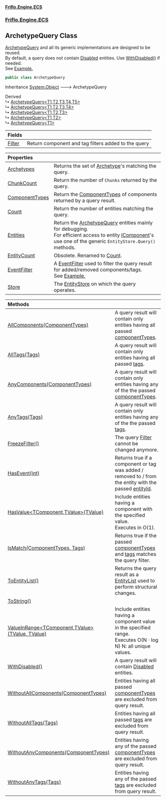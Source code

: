 #### [Friflo.Engine.ECS](index.md 'index')
### [Friflo.Engine.ECS](Friflo.Engine.ECS.md 'Friflo.Engine.ECS')

## ArchetypeQuery Class

[ArchetypeQuery](ArchetypeQuery.md 'Friflo.Engine.ECS.ArchetypeQuery') and all its generic implementations are designed to be reused.<br/>
            By default, a query does not contain [Disabled](Disabled.md 'Friflo.Engine.ECS.Disabled') entities. Use [WithDisabled()](ArchetypeQuery.WithDisabled().md 'Friflo.Engine.ECS.ArchetypeQuery.WithDisabled()') if needed.<br/>
            See <a href="https://github.com/friflo/Friflo.Json.Fliox/wiki/Examples-~-General#query-entities">Example.</a>

```csharp
public class ArchetypeQuery
```

Inheritance [System.Object](https://docs.microsoft.com/en-us/dotnet/api/System.Object 'System.Object') &#129106; ArchetypeQuery

Derived  
&#8627; [ArchetypeQuery&lt;T1,T2,T3,T4,T5&gt;](ArchetypeQuery_T1,T2,T3,T4,T5_.md 'Friflo.Engine.ECS.ArchetypeQuery<T1,T2,T3,T4,T5>')  
&#8627; [ArchetypeQuery&lt;T1,T2,T3,T4&gt;](ArchetypeQuery_T1,T2,T3,T4_.md 'Friflo.Engine.ECS.ArchetypeQuery<T1,T2,T3,T4>')  
&#8627; [ArchetypeQuery&lt;T1,T2,T3&gt;](ArchetypeQuery_T1,T2,T3_.md 'Friflo.Engine.ECS.ArchetypeQuery<T1,T2,T3>')  
&#8627; [ArchetypeQuery&lt;T1,T2&gt;](ArchetypeQuery_T1,T2_.md 'Friflo.Engine.ECS.ArchetypeQuery<T1,T2>')  
&#8627; [ArchetypeQuery&lt;T1&gt;](ArchetypeQuery_T1_.md 'Friflo.Engine.ECS.ArchetypeQuery<T1>')

| Fields | |
| :--- | :--- |
| [Filter](ArchetypeQuery.Filter.md 'Friflo.Engine.ECS.ArchetypeQuery.Filter') | Return component and tag filters added to the query |

| Properties | |
| :--- | :--- |
| [Archetypes](ArchetypeQuery.Archetypes.md 'Friflo.Engine.ECS.ArchetypeQuery.Archetypes') | Returns the set of [Archetype](Archetype.md 'Friflo.Engine.ECS.Archetype')'s matching the query. |
| [ChunkCount](ArchetypeQuery.ChunkCount.md 'Friflo.Engine.ECS.ArchetypeQuery.ChunkCount') | Return the number of `Chunks` returned by the query. |
| [ComponentTypes](ArchetypeQuery.ComponentTypes.md 'Friflo.Engine.ECS.ArchetypeQuery.ComponentTypes') | Return the [ComponentTypes](ArchetypeQuery.ComponentTypes.md 'Friflo.Engine.ECS.ArchetypeQuery.ComponentTypes') of components returned by a query result. |
| [Count](ArchetypeQuery.Count.md 'Friflo.Engine.ECS.ArchetypeQuery.Count') | Return the number of entities matching the query. |
| [Entities](ArchetypeQuery.Entities.md 'Friflo.Engine.ECS.ArchetypeQuery.Entities') | Return the [ArchetypeQuery](ArchetypeQuery.md 'Friflo.Engine.ECS.ArchetypeQuery') entities mainly for debugging.<br/> For efficient access to entity [IComponent](IComponent.md 'Friflo.Engine.ECS.IComponent')'s use one of the generic `EntityStore.Query()` methods. |
| [EntityCount](ArchetypeQuery.EntityCount.md 'Friflo.Engine.ECS.ArchetypeQuery.EntityCount') | Obsolete. Renamed to [Count](ArchetypeQuery.Count.md 'Friflo.Engine.ECS.ArchetypeQuery.Count'). |
| [EventFilter](ArchetypeQuery.EventFilter.md 'Friflo.Engine.ECS.ArchetypeQuery.EventFilter') | A [EventFilter](EventFilter.md 'Friflo.Engine.ECS.EventFilter') used to filter the query result for added/removed components/tags.<br/> See <a href="https://github.com/friflo/Friflo.Json.Fliox/wiki/Examples-~-Optimization#eventfilter">Example.</a> |
| [Store](ArchetypeQuery.Store.md 'Friflo.Engine.ECS.ArchetypeQuery.Store') | The [EntityStore](EntityStore.md 'Friflo.Engine.ECS.EntityStore') on which the query operates. |

| Methods | |
| :--- | :--- |
| [AllComponents(ComponentTypes)](ArchetypeQuery.AllComponents(ComponentTypes).md 'Friflo.Engine.ECS.ArchetypeQuery.AllComponents(Friflo.Engine.ECS.ComponentTypes)') | A query result will contain only entities having all passed [componentTypes](ArchetypeQuery.AllComponents(ComponentTypes).md#Friflo.Engine.ECS.ArchetypeQuery.AllComponents(Friflo.Engine.ECS.ComponentTypes).componentTypes 'Friflo.Engine.ECS.ArchetypeQuery.AllComponents(Friflo.Engine.ECS.ComponentTypes).componentTypes'). |
| [AllTags(Tags)](ArchetypeQuery.AllTags(Tags).md 'Friflo.Engine.ECS.ArchetypeQuery.AllTags(Friflo.Engine.ECS.Tags)') | A query result will contain only entities having all passed [tags](ArchetypeQuery.AllTags(Tags).md#Friflo.Engine.ECS.ArchetypeQuery.AllTags(Friflo.Engine.ECS.Tags).tags 'Friflo.Engine.ECS.ArchetypeQuery.AllTags(Friflo.Engine.ECS.Tags).tags'). |
| [AnyComponents(ComponentTypes)](ArchetypeQuery.AnyComponents(ComponentTypes).md 'Friflo.Engine.ECS.ArchetypeQuery.AnyComponents(Friflo.Engine.ECS.ComponentTypes)') | A query result will contain only entities having any of the the passed [componentTypes](ArchetypeQuery.AnyComponents(ComponentTypes).md#Friflo.Engine.ECS.ArchetypeQuery.AnyComponents(Friflo.Engine.ECS.ComponentTypes).componentTypes 'Friflo.Engine.ECS.ArchetypeQuery.AnyComponents(Friflo.Engine.ECS.ComponentTypes).componentTypes'). |
| [AnyTags(Tags)](ArchetypeQuery.AnyTags(Tags).md 'Friflo.Engine.ECS.ArchetypeQuery.AnyTags(Friflo.Engine.ECS.Tags)') | A query result will contain only entities having any of the the passed [tags](ArchetypeQuery.AnyTags(Tags).md#Friflo.Engine.ECS.ArchetypeQuery.AnyTags(Friflo.Engine.ECS.Tags).tags 'Friflo.Engine.ECS.ArchetypeQuery.AnyTags(Friflo.Engine.ECS.Tags).tags'). |
| [FreezeFilter()](ArchetypeQuery.FreezeFilter().md 'Friflo.Engine.ECS.ArchetypeQuery.FreezeFilter()') | The query [Filter](ArchetypeQuery.Filter.md 'Friflo.Engine.ECS.ArchetypeQuery.Filter') cannot be changed anymore. |
| [HasEvent(int)](ArchetypeQuery.HasEvent(int).md 'Friflo.Engine.ECS.ArchetypeQuery.HasEvent(int)') | Returns true if a component or tag was added / removed to / from the entity with the passed [entityId](ArchetypeQuery.HasEvent(int).md#Friflo.Engine.ECS.ArchetypeQuery.HasEvent(int).entityId 'Friflo.Engine.ECS.ArchetypeQuery.HasEvent(int).entityId'). |
| [HasValue&lt;TComponent,TValue&gt;(TValue)](ArchetypeQuery.HasValue_TComponent,TValue_(TValue).md 'Friflo.Engine.ECS.ArchetypeQuery.HasValue<TComponent,TValue>(TValue)') | Include entities having a component with the specified value.<br/> Executes in O(1). |
| [IsMatch(ComponentTypes, Tags)](ArchetypeQuery.IsMatch(ComponentTypes,Tags).md 'Friflo.Engine.ECS.ArchetypeQuery.IsMatch(Friflo.Engine.ECS.ComponentTypes, Friflo.Engine.ECS.Tags)') | Returns true if the passed [componentTypes](ArchetypeQuery.IsMatch(ComponentTypes,Tags).md#Friflo.Engine.ECS.ArchetypeQuery.IsMatch(Friflo.Engine.ECS.ComponentTypes,Friflo.Engine.ECS.Tags).componentTypes 'Friflo.Engine.ECS.ArchetypeQuery.IsMatch(Friflo.Engine.ECS.ComponentTypes, Friflo.Engine.ECS.Tags).componentTypes') and [tags](ArchetypeQuery.IsMatch(ComponentTypes,Tags).md#Friflo.Engine.ECS.ArchetypeQuery.IsMatch(Friflo.Engine.ECS.ComponentTypes,Friflo.Engine.ECS.Tags).tags 'Friflo.Engine.ECS.ArchetypeQuery.IsMatch(Friflo.Engine.ECS.ComponentTypes, Friflo.Engine.ECS.Tags).tags') matches the query filter. |
| [ToEntityList()](ArchetypeQuery.ToEntityList().md 'Friflo.Engine.ECS.ArchetypeQuery.ToEntityList()') | Returns the query result as a [EntityList](EntityList.md 'Friflo.Engine.ECS.EntityList') used to perform structural changes. |
| [ToString()](ArchetypeQuery.ToString().md 'Friflo.Engine.ECS.ArchetypeQuery.ToString()') | |
| [ValueInRange&lt;TComponent,TValue&gt;(TValue, TValue)](ArchetypeQuery.ValueInRange_TComponent,TValue_(TValue,TValue).md 'Friflo.Engine.ECS.ArchetypeQuery.ValueInRange<TComponent,TValue>(TValue, TValue)') | Include entities having a component value in the specified range.<br/> Executes O(N ⋅ log N) N: all unique values. |
| [WithDisabled()](ArchetypeQuery.WithDisabled().md 'Friflo.Engine.ECS.ArchetypeQuery.WithDisabled()') | A query result will contain [Disabled](Disabled.md 'Friflo.Engine.ECS.Disabled') entities. |
| [WithoutAllComponents(ComponentTypes)](ArchetypeQuery.WithoutAllComponents(ComponentTypes).md 'Friflo.Engine.ECS.ArchetypeQuery.WithoutAllComponents(Friflo.Engine.ECS.ComponentTypes)') | Entities having all passed [componentTypes](ArchetypeQuery.WithoutAllComponents(ComponentTypes).md#Friflo.Engine.ECS.ArchetypeQuery.WithoutAllComponents(Friflo.Engine.ECS.ComponentTypes).componentTypes 'Friflo.Engine.ECS.ArchetypeQuery.WithoutAllComponents(Friflo.Engine.ECS.ComponentTypes).componentTypes') are excluded from query result. |
| [WithoutAllTags(Tags)](ArchetypeQuery.WithoutAllTags(Tags).md 'Friflo.Engine.ECS.ArchetypeQuery.WithoutAllTags(Friflo.Engine.ECS.Tags)') | Entities having all passed [tags](ArchetypeQuery.WithoutAllTags(Tags).md#Friflo.Engine.ECS.ArchetypeQuery.WithoutAllTags(Friflo.Engine.ECS.Tags).tags 'Friflo.Engine.ECS.ArchetypeQuery.WithoutAllTags(Friflo.Engine.ECS.Tags).tags') are excluded from query result. |
| [WithoutAnyComponents(ComponentTypes)](ArchetypeQuery.WithoutAnyComponents(ComponentTypes).md 'Friflo.Engine.ECS.ArchetypeQuery.WithoutAnyComponents(Friflo.Engine.ECS.ComponentTypes)') | Entities having any of the passed [componentTypes](ArchetypeQuery.WithoutAnyComponents(ComponentTypes).md#Friflo.Engine.ECS.ArchetypeQuery.WithoutAnyComponents(Friflo.Engine.ECS.ComponentTypes).componentTypes 'Friflo.Engine.ECS.ArchetypeQuery.WithoutAnyComponents(Friflo.Engine.ECS.ComponentTypes).componentTypes') are excluded from query result. |
| [WithoutAnyTags(Tags)](ArchetypeQuery.WithoutAnyTags(Tags).md 'Friflo.Engine.ECS.ArchetypeQuery.WithoutAnyTags(Friflo.Engine.ECS.Tags)') | Entities having any of the passed [tags](ArchetypeQuery.WithoutAnyTags(Tags).md#Friflo.Engine.ECS.ArchetypeQuery.WithoutAnyTags(Friflo.Engine.ECS.Tags).tags 'Friflo.Engine.ECS.ArchetypeQuery.WithoutAnyTags(Friflo.Engine.ECS.Tags).tags') are excluded from query result. |
